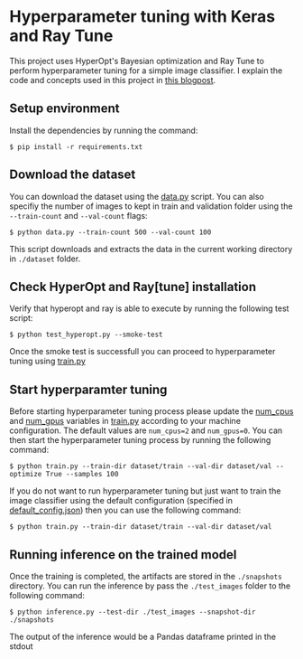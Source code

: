 # Hyperparameter tuning with Keras and Ray Tune

This project uses HyperOpt's Bayesian optimization and Ray Tune to perform hyperparameter tuning for a simple image classifier. I explain the code and concepts used in this project in [this blogpost](https://medium.com/@himanshurawlani/hyperparameter-tuning-with-keras-and-ray-tune-1353e6586fda).

## Setup environment
Install the dependencies by running the command:
```
$ pip install -r requirements.txt
```

## Download the dataset
You can download the dataset using the [data.py](https://github.com/himanshurawlani/hyper_fcn/blob/master/data.py) script. You can also specifiy the number of images to kept in train and validation folder using the `--train-count` and `--val-count` flags:
```
$ python data.py --train-count 500 --val-count 100
```
This script downloads and extracts the data in the current working directory in `./dataset` folder.

## Check HyperOpt and Ray[tune] installation
Verify that hyperopt and ray is able to execute by running the following test script:
```
$ python test_hyperopt.py --smoke-test
```
Once the smoke test is successfull you can proceed to hyperparameter tuning using [train.py](https://github.com/himanshurawlani/hyper_fcn/blob/master/train.py)

## Start hyperparamter tuning
Before starting hyperparameter tuning process please update the [num_cpus](https://github.com/himanshurawlani/hyper_fcn/blob/master/train.py#L154) and [num_gpus](https://github.com/himanshurawlani/hyper_fcn/blob/master/train.py#L155) variables in [train.py](https://github.com/himanshurawlani/hyper_fcn/blob/master/train.py) according to your machine configuration. The default values are `num_cpus=2` and `num_gpus=0`. You can then start the hyperparameter tuning process by running the following command:
```
$ python train.py --train-dir dataset/train --val-dir dataset/val --optimize True --samples 100
```
If you do not want to run hyperparameter tuning but just want to train the image classifier using the default configuration (specified in [default_config.json](https://github.com/himanshurawlani/hyper_fcn/blob/master/default_config.json)) then you can use the following command:
```
$ python train.py --train-dir dataset/train --val-dir dataset/val
```

## Running inference on the trained model
Once the training is completed, the artifacts are stored in the `./snapshots` directory. You can run the inference by pass the `./test_images` folder to the following command:
```
$ python inference.py --test-dir ./test_images --snapshot-dir ./snapshots
```
The output of the inference would be a Pandas dataframe printed in the stdout


